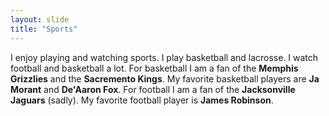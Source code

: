 ```yaml
---
layout: slide
title: "Sports"
---
```


I enjoy playing and watching sports. I play basketball and lacrosse. I watch football and basketball a lot. For basketball I am a fan of the **Memphis Grizzlies** and the **Sacremento Kings**. My favorite basketball players are **Ja Morant** and **De'Aaron Fox**. For football I am a fan of the **Jacksonville Jaguars** (sadly). My favorite football player is **James Robinson**.

